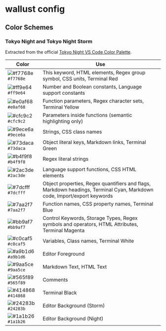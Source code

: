# wallust config

## Color Schemes

### Tokyo Night and Tokyo Night Storm

Extracted from the official [Tokyo Night VS Code Color Palette](https://github.com/tokyo-night/tokyo-night-vscode-theme).

| Color                                                               | Use                                                                                                                     |
| ------------------------------------------------------------------- | ----------------------------------------------------------------------------------------------------------------------- |
| ![#f7768e](https://place-hold.it/15/f7768e/f7768e?text=+) `#f7768e` | This keyword, HTML elements, Regex group symbol, CSS units, Terminal Red                                                |
| ![#ff9e64](https://place-hold.it/15/ff9e64/ff9e64?text=+) `#ff9e64` | Number and Boolean constants, Language support constants                                                                |
| ![#e0af68](https://place-hold.it/15/e0af68/e0af68?text=+) `#e0af68` | Function parameters, Regex character sets, Terminal Yellow                                                              |
| ![#cfc9c2](https://place-hold.it/15/cfc9c2/cfc9c2?text=+) `#cfc9c2` | Parameters inside functions (semantic highlighting only)                                                                |
| ![#9ece6a](https://place-hold.it/15/9ece6a/9ece6a?text=+) `#9ece6a` | Strings, CSS class names                                                                                                |
| ![#73daca](https://place-hold.it/15/73daca/73daca?text=+) `#73daca` | Object literal keys, Markdown links, Terminal Green                                                                     |
| ![#b4f9f8](https://place-hold.it/15/b4f9f8/b4f9f8?text=+) `#b4f9f8` | Regex literal strings                                                                                                   |
| ![#2ac3de](https://place-hold.it/15/2ac3de/2ac3de?text=+) `#2ac3de` | Language support functions, CSS HTML elements                                                                           |
| ![#7dcfff](https://place-hold.it/15/7dcfff/7dcfff?text=+) `#7dcfff` | Object properties, Regex quantifiers and flags, Markdown headings, Terminal Cyan, Markdown code, Import/export keywords |
| ![#7aa2f7](https://place-hold.it/15/7aa2f7/7aa2f7?text=+) `#7aa2f7` | Function names, CSS property names, Terminal Blue                                                                       |
| ![#bb9af7](https://place-hold.it/15/bb9af7/bb9af7?text=+) `#bb9af7` | Control Keywords, Storage Types, Regex symbols and operators, HTML Attributes, Terminal Magenta                         |
| ![#c0caf5](https://place-hold.it/15/c0caf5/c0caf5?text=+) `#c0caf5` | Variables, Class names, Terminal White                                                                                  |
| ![#a9b1d6](https://place-hold.it/15/a9b1d6/a9b1d6?text=+) `#a9b1d6` | Editor Foreground                                                                                                       |
| ![#9aa5ce](https://place-hold.it/15/9aa5ce/9aa5ce?text=+) `#9aa5ce` | Markdown Text, HTML Text                                                                                                |
| ![#565f89](https://place-hold.it/15/565f89/565f89?text=+) `#565f89` | Comments                                                                                                                |
| ![#414868](https://place-hold.it/15/414868/414868?text=+) `#414868` | Terminal Black                                                                                                          |
| ![#24283b](https://place-hold.it/15/24283b/24283b?text=+) `#24283b` | Editor Background (Storm)                                                                                               |
| ![#1a1b26](https://place-hold.it/15/1a1b26/1a1b26?text=+) `#1a1b26` | Editor Background (Night)                                                                                               |
